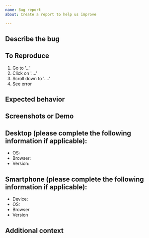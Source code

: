 ```yaml
---
name: Bug report
about: Create a report to help us improve

---
```


## Describe the bug
<!-- A clear and concise description of what the bug is. -->

## To Reproduce
<!-- Steps to reproduce the behavior: -->
1. Go to '...'
2. Click on '....'
3. Scroll down to '....'
4. See error

## Expected behavior
<!-- A clear and concise description of what you expected to happen. -->

## Screenshots or Demo
<!-- If applicable, add screenshots or demo environment (ex: codepen) to help explain your problem. -->

## Desktop (please complete the following information if applicable):
 - OS: <!-- [e.g. iOS] -->
 - Browser: <!-- [e.g. chrome, safari] -->
 - Version: <!-- [e.g. 22] -->

## Smartphone (please complete the following information if applicable):
 - Device: <!-- [e.g. iPhone6] -->
 - OS: <!-- [e.g. iOS8.1] -->
 - Browser <!-- [e.g. stock browser, safari] -->
 - Version <!-- [e.g. 22] -->

## Additional context
<!-- Add any other context about the problem here. -->

